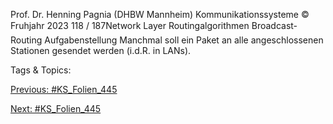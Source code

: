 Prof. Dr. Henning Pagnia (DHBW Mannheim) Kommunikationssysteme © Fruhjahr 2023 118 / 187Network Layer Routingalgorithmen
Broadcast-Routing
Aufgabenstellung
Manchmal soll ein Paket an alle angeschlossenen Stationen gesendet werden
(i.d.R. in LANs).

   Tags & Topics:
   

[Previous: #KS_Folien_445](KS_Folien_445.md)

[Next: #KS_Folien_445](KS_Folien_445.md)